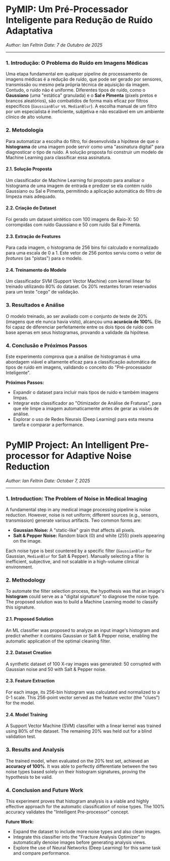 # PyMIP: Um Pré-Processador Inteligente para Redução de Ruído Adaptativa

*Author: Ian Feltrin*
*Date: 7 de Outubro de 2025*

---

### 1. Introdução: O Problema do Ruído em Imagens Médicas

Uma etapa fundamental em qualquer pipeline de processamento de imagens médicas é a redução de ruído, que pode ser gerado por sensores, transmissão ou mesmo pela própria técnica de aquisição da imagem. Contudo, o ruído não é uniforme. Diferentes tipos de ruído, como o **Gaussiano** (uma "estática" granulada) e o **Sal e Pimenta** (pixels pretos e brancos aleatórios), são combatidos de forma mais eficaz por filtros específicos (`GaussianBlur` vs. `MedianBlur`). A escolha manual de um filtro por um especialista é ineficiente, subjetiva e não escalável em um ambiente clínico de alto volume.

### 2. Metodologia

Para automatizar a escolha do filtro, foi desenvolvida a hipótese de que o **histograma** de uma imagem pode servir como uma "assinatura digital" para diagnosticar o tipo de ruído. A solução proposta foi construir um modelo de Machine Learning para classificar essa assinatura.

#### 2.1. Solução Proposta
Um classificador de Machine Learning foi proposto para analisar o histograma de uma imagem de entrada e predizer se ela contém ruído Gaussiano ou Sal e Pimenta, permitindo a aplicação automática do filtro de limpeza mais adequado.

#### 2.2. Criação do Dataset
Foi gerado um dataset sintético com 100 imagens de Raio-X: 50 corrompidas com ruído Gaussiano e 50 com ruído Sal e Pimenta.

#### 2.3. Extração de Features
Para cada imagem, o histograma de 256 bins foi calculado e normalizado para uma escala de 0 a 1. Este vetor de 256 pontos serviu como o vetor de *features* (as "pistas") para o modelo.

#### 2.4. Treinamento do Modelo
Um classificador SVM (Support Vector Machine) com kernel linear foi treinado utilizando 80% do dataset. Os 20% restantes foram reservados para um teste "cego" de validação.

### 3. Resultados e Análise

O modelo treinado, ao ser avaliado com o conjunto de teste de 20% (imagens que ele nunca havia visto), alcançou uma **acurácia de 100%**. Ele foi capaz de diferenciar perfeitamente entre os dois tipos de ruído com base apenas em seus histogramas, provando a validade da hipótese.

### 4. Conclusão e Próximos Passos

Este experimento comprova que a análise de histogramas é uma abordagem viável e altamente eficaz para a classificação automática de tipos de ruído em imagens, validando o conceito do "Pré-processador Inteligente".

**Próximos Passos:**
* Expandir o dataset para incluir mais tipos de ruído e também imagens limpas.
* Integrar este classificador ao "Otimizador de Análise de Fraturas", para que ele limpe a imagem automaticamente antes de gerar as visões de análise.
* Explorar o uso de Redes Neurais (Deep Learning) para esta mesma tarefa e comparar a performance.


# PyMIP Project: An Intelligent Pre-processor for Adaptive Noise Reduction

*Author: Ian Feltrin*
*Date: October 7, 2025*

---

### 1. Introduction: The Problem of Noise in Medical Imaging

A fundamental step in any medical image processing pipeline is noise reduction. However, noise is not uniform; different sources (e.g., sensors, transmission) generate various artifacts. Two common forms are:

* **Gaussian Noise:** A "static-like" grain that affects all pixels.
* **Salt & Pepper Noise:** Random black (0) and white (255) pixels appearing on the image.

Each noise type is best countered by a specific filter (`GaussianBlur` for Gaussian, `MedianBlur` for Salt & Pepper). Manually selecting a filter is inefficient, subjective, and not scalable in a high-volume clinical environment.

### 2. Methodology

To automate the filter selection process, the hypothesis was that an image's **histogram** could serve as a "digital signature" to diagnose the noise type. The proposed solution was to build a Machine Learning model to classify this signature.

#### 2.1. Proposed Solution
An ML classifier was proposed to analyze an input image's histogram and predict whether it contains Gaussian or Salt & Pepper noise, enabling the automatic application of the optimal cleaning filter.

#### 2.2. Dataset Creation
A synthetic dataset of 100 X-ray images was generated: 50 corrupted with Gaussian noise and 50 with Salt & Pepper noise.

#### 2.3. Feature Extraction
For each image, its 256-bin histogram was calculated and normalized to a 0-1 scale. This 256-point vector served as the feature vector (the "clues") for the model.

#### 2.4. Model Training
A Support Vector Machine (SVM) classifier with a linear kernel was trained using 80% of the dataset. The remaining 20% was held out for a blind validation test.

### 3. Results and Analysis

The trained model, when evaluated on the 20% test set, achieved an **accuracy of 100%**. It was able to perfectly differentiate between the two noise types based solely on their histogram signatures, proving the hypothesis to be valid.

### 4. Conclusion and Future Work

This experiment proves that histogram analysis is a viable and highly effective approach for the automatic classification of noise types. The 100% accuracy validates the "Intelligent Pre-processor" concept.

**Future Work:**
* Expand the dataset to include more noise types and also clean images.
* Integrate this classifier into the "Fracture Analysis Optimizer" to automatically denoise images before generating analysis views.
* Explore the use of Neural Networks (Deep Learning) for this same task and compare performance.